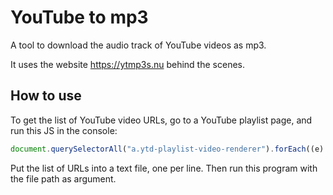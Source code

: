 # YouTube to mp3

A tool to download the audio track of YouTube videos as mp3.

It uses the website https://ytmp3s.nu behind the scenes.

## How to use

To get the list of YouTube video URLs, go to a YouTube playlist page, and run this JS in the console:

```javascript
document.querySelectorAll("a.ytd-playlist-video-renderer").forEach((e) => console.log(e.attributes["href"].value))
```

Put the list of URLs into a text file, one per line. Then run this program with the file path as argument.
